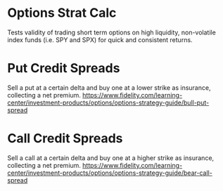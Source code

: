 # Options Strat Calc
Tests validity of trading short term options on high liquidity, non-volatile index funds (i.e. SPY and SPX) for quick and consistent returns.

# Put Credit Spreads
Sell a put at a certain delta and buy one at a lower strike as insurance, collecting a net premium.
https://www.fidelity.com/learning-center/investment-products/options/options-strategy-guide/bull-put-spread

# Call Credit Spreads
Sell a call at a certain delta and buy one at a higher strike as insurance, collecting a net premium.
https://www.fidelity.com/learning-center/investment-products/options/options-strategy-guide/bear-call-spread
